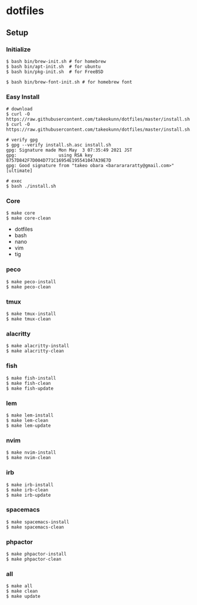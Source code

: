 # dotfiles

## Setup

### Initialize

```shell
$ bash bin/brew-init.sh # for homebrew
$ bash bin/apt-init.sh  # for ubuntu
$ bash bin/pkg-init.sh  # for FreeBSD

$ bash bin/brew-font-init.sh # for homebrew font
```

### Easy Install

```shell
# download
$ curl -O https://raw.githubusercontent.com/takeokunn/dotfiles/master/install.sh
$ curl -O https://raw.githubusercontent.com/takeokunn/dotfiles/master/install.sh.asc

# verify gpg
$ gpg --verify install.sh.asc install.sh
gpg: Signature made Mon May  3 07:35:49 2021 JST
gpg:                using RSA key 8757D842F7D004D771C16954E195541047A39E7D
gpg: Good signature from "takeo obara <bararararatty@gmail.com>" [ultimate]

# exec
$ bash ./install.sh
```

### Core

```shell
$ make core
$ make core-clean
```

* dotfiles
* bash
* nano
* vim
* tig

### peco

```shell
$ make peco-install
$ make peco-clean
```

### tmux

```shell
$ make tmux-install
$ make tmux-clean
```

### alacritty

```shell
$ make alacritty-install
$ make alacritty-clean
```

### fish

```shell
$ make fish-install
$ make fish-clean
$ make fish-update
```

### lem

```shell
$ make lem-install
$ make lem-clean
$ make lem-update
```

### nvim

```shell
$ make nvim-install
$ make nvim-clean
```

### irb

```shell
$ make irb-install
$ make irb-clean
$ make irb-update
```

### spacemacs

```shell
$ make spacemacs-install
$ make spacemacs-clean
```

### phpactor

```shell
$ make phpactor-install
$ make phpactor-clean
```

### all

```shell
$ make all
$ make clean
$ make update
```
